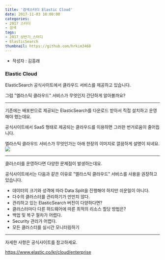 ```yaml
---
title: '검색스터디 Elastic Cloud'
date: 2017-11-03 10:00:00
categories:
- 2017 스터디
- 검색
tags:
- 2017_상반기_스터디
- ElasticSearch
thumbnail: https://github.com/hrkim3468
---
```


* 작성자 : 김흥래

### Elastic Cloud


ElasticSearch 공식사이트에서 클라우드 서비스를 제공하고 있습니다.

그럼 "엘라스틱 클라우드" 서비스가 무엇인지 간단하게 알아볼까요?

---

기존에는 배포판으로 제공되는 ElasticSearch를 다운로드 받아서 직접 설치하고 운영해야 했는데요.

공식사이트에서 SaaS 형태로 제공되는 클라우드를 이용하면 그러한 번거로움이 줄어듭니다.


엘라스틱 클라우드 서비스가 무엇인가는 아래 한장의 이미지로 깔끔하게 설명이 되네요.
![](http://tech.javacafe.io/img/blog/hrkim3.PNG)

---

클러스터를 운영하다면 다양한 문제점이 발생하는데요.

공식사이트에서는 다음과 같은 이유로 "엘라스틱 클라우드" 서비스를 사용을 권장하고 있습니다.

- 데이터의 크기와 성격에 따라 Data Split을 진행해야 하지만 쉬운일이 아니다.
- 다수의 클러스터를 관리하기가 만만치 않다.
- 관리하고 있는 ElasticSearch 버전이 다양하다면?
- 클러스터마다 다른 하드웨어에 따른 최적의 리소스 할당 방법은? 
- 백업 및 복구 절차가 어렵다.
- Security 관리가 어렵다.
- 모든 클러스터를 실시간 모니터링하기  

---

자세한 사항은 공식사이트를 참고하세요.

https://www.elastic.co/kr/cloud/enterprise





